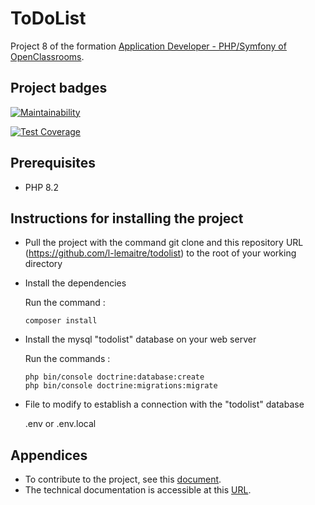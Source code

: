 ToDoList
========

Project 8 of the formation [Application Developer - PHP/Symfony of OpenClassrooms](https://openclassrooms.com/fr/paths/500-developpeur-dapplication-php-symfony).

## Project badges ##
[![Maintainability](https://api.codeclimate.com/v1/badges/b9a783f630e43275a542/maintainability)](https://codeclimate.com/github/l-lemaitre/todolist/maintainability)

[![Test Coverage](https://api.codeclimate.com/v1/badges/b9a783f630e43275a542/test_coverage)](https://codeclimate.com/github/l-lemaitre/todolist/test_coverage)

## Prerequisites ##
- PHP 8.2

## Instructions for installing the project ##
- Pull the project with the command git clone and this repository URL (https://github.com/l-lemaitre/todolist) to the root of your working directory

- Install the dependencies

  Run the command :
  ```
  composer install
  ```
- Install the mysql "todolist" database on your web server

  Run the commands :
  ```
  php bin/console doctrine:database:create
  php bin/console doctrine:migrations:migrate
  ```
- File to modify to establish a connection with the "todolist" database

  .env or .env.local

## Appendices ##
- To contribute to the project, see this [document](/CONTRIBUTING.md).
- The technical documentation is accessible at this [URL](/appendices/technical_documentation.pdf).
